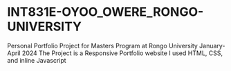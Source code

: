 # INT831E-OYOO_OWERE_RONGO-UNIVERSITY
Personal Portfolio Project for Masters Program at Rongo University January-April 2024
The Project is a Responsive Portfolio website 
I used HTML, CSS, and inline Javascript
